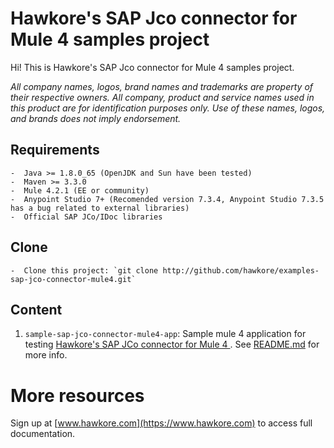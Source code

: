 # Hawkore's SAP Jco connector for Mule 4 samples project

Hi! This is Hawkore's SAP Jco connector for Mule 4 samples project.

*All company names, logos, brand names and trademarks are property of their respective owners. All company, product and service names used in this product are for identification purposes only. Use of these names, logos, and brands does not imply endorsement.*

## Requirements

	-  Java >= 1.8.0_65 (OpenJDK and Sun have been tested)
	-  Maven >= 3.3.0
	-  Mule 4.2.1 (EE or community)
	-  Anypoint Studio 7+ (Recomended version 7.3.4, Anypoint Studio 7.3.5 has a bug related to external libraries)
	-  Official SAP JCo/IDoc libraries
	
## Clone

	-  Clone this project: `git clone http://github.com/hawkore/examples-sap-jco-connector-mule4.git`

## Content

1. `sample-sap-jco-connector-mule4-app`: Sample mule 4 application for testing [Hawkore's SAP JCo connector for Mule 4
](https://docs.hawkore.com/private/sap-jco-connector-mule4/). See [README.md](sample-sap-jco-connector-mule4-app/README.md) for more info.

# More resources

Sign up at [www.hawkore.com](https://www.hawkore.com) to access full documentation.
